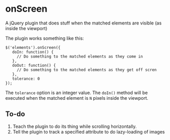 onScreen
========

A jQuery plugin that does stuff when the matched elements are visible (as inside the viewport)

The plugin works something like this:

    $('elements').onScreen({
       doIn: function() {
         // Do something to the matched elements as they come in
       },
       doOut: function() {
         // Do something to the matched elements as they get off scren
       },
       tolerance: 0
    });

The `tolerance` option is an integer value. The `doIn()` method will be executed when the matched element is `N` pixels inside the viewport.

To-do
-----

1. Teach the plugin to do its thing while scrolling horizontally.
2. Tell the plugin to track a specified attribute to do lazy-loading of images

